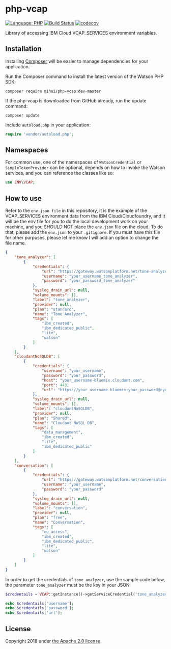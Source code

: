 # php-vcap

[![Language: PHP](https://img.shields.io/badge/php-5.6+-orange.svg?style=flat)](http://php.net/)
[![Build Status](https://travis-ci.org/mihui/php-vcap.svg?branch=master)](https://travis-ci.org/mihui/php-vcap)
[![codecov](https://codecov.io/gh/mihui/php-vcap/branch/master/graph/badge.svg)](https://codecov.io/gh/mihui/php-vcap)

Library of accessing IBM Cloud VCAP_SERVICES environment variables.

## Installation

Installing [Composer](http://getcomposer.org) will be easier to manage dependencies for your application.

Run the Composer command to install the latest version of the Watson PHP SDK:

```shell
composer require mihui/php-vcap:dev-master
```


If the php-vcap is downloaded from GitHub already, run the update command:
```shell
composer update
```

Include `autoload.php` in your application:

```php
require 'vendor/autoload.php';
```

## Namespaces
For common use, one of the namespaces of `WatsonCredential` or `SimpleTokenProvider` can be optional, depends on how to invoke the Watson services, and you can reference the classes like so:
```php
use ENV\VCAP;
```

## How to use
Refer to the `env.json file` in this repository, it is the example of the VCAP_SERVICES environment data from the IBM Cloud/Cloudfoundry, and it will be the env file for you to do the local development work on your machine, and you SHOULD NOT place the `env.json` file on the cloud. To do that, please add the `env.json` to your `.gitignore`. If you must have this file for other purpuses, please let me know I will add an option to change the file name.

```json
{
    "tone_analyzer": [
        {
            "credentials": {
                "url": "https://gateway.watsonplatform.net/tone-analyzer/api",
                "username": "your_username_tone_analyzer",
                "password": "your_password_tone_analyzer"
            },
            "syslog_drain_url": null,
            "volume_mounts": [],
            "label": "tone_analyzer",
            "provider": null,
            "plan": "standard",
            "name": "Tone Analyzer",
            "tags": [
                "ibm_created",
                "ibm_dedicated_public",
                "lite",
                "watson"
            ]
        }
    ],
    "cloudantNoSQLDB": [
        {
            "credentials": {
                "username": "your_username",
                "password": "your_password",
                "host": "your_username-bluemix.cloudant.com",
                "port": 443,
                "url": "https://your_username-bluemix:your_password@cyour_username-bluemix.cloudant.com"
            },
            "syslog_drain_url": null,
            "volume_mounts": [],
            "label": "cloudantNoSQLDB",
            "provider": null,
            "plan": "Shared",
            "name": "Cloudant NoSQL DB",
            "tags": [
                "data_management",
                "ibm_created",
                "lite",
                "ibm_dedicated_public"
            ]
        }
    ],
    "conversation": [
        {
            "credentials": {
                "url": "https://gateway.watsonplatform.net/conversation/api",
                "username": "your_username",
                "password": "your_password"
            },
            "syslog_drain_url": null,
            "volume_mounts": [],
            "label": "conversation",
            "provider": null,
            "plan": "free",
            "name": "Conversation",
            "tags": [
                "eu_access",
                "ibm_created",
                "ibm_dedicated_public",
                "lite",
                "watson"
            ]
        }
    ]
}
```

In order to get the credentials of `tone_analyzer`, use the sample code below, the parameter `tone_analyzer` must be the key in your JSON: 

```php
$credentails = VCAP::getInstance()->getServiceCredential('tone_analyzer');

echo $credentails['username'];
echo $credentails['password'];
echo $credentails['url'];

```


## License
Copyright 2018 under [the Apache 2.0 license](LICENSE).

